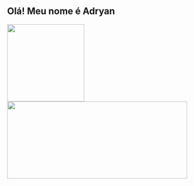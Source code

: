 ## Olá! Meu nome é Adryan
<div>
  <a href="https://github.com/Adryan-dev">
  <img height="180em"  src="https://github-readme-stats.vercel.app/api?username=Adryan-dev&show_icons=true&theme=tokyonight&include_all_commits=true&count_private=true"/>
  <img height="180em" width='420px' style="display: inline_block" src="https://github-readme-stats.vercel.app/api/top-langs/?username=Adryan-dev&layout=compact&langs_count=7&theme=tokyonight"/>
<div>

